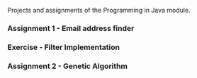 Projects and assignments of the Programming in Java module. 

### Assignment 1 - Email address finder
### Exercise - Filter Implementation
### Assignment 2 - Genetic Algorithm
